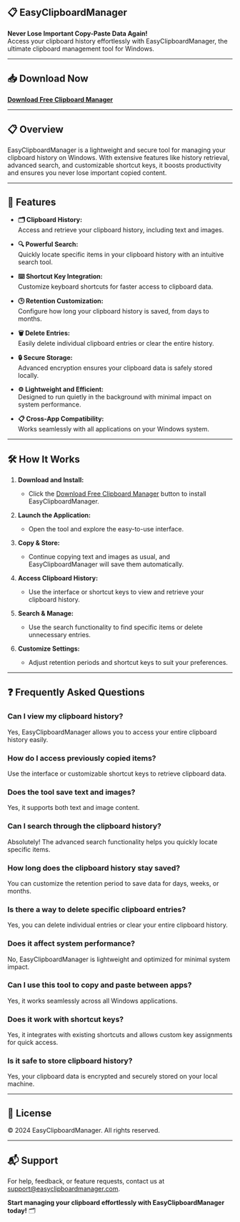 ## 📋 EasyClipboardManager  
**Never Lose Important Copy-Paste Data Again!**  
Access your clipboard history effortlessly with EasyClipboardManager, the ultimate clipboard management tool for Windows.

---

## 📥 **Download Now**  
[**Download Free Clipboard Manager**](https://easyclipboardmanager.com/)

---

## 📋 **Overview**  
EasyClipboardManager is a lightweight and secure tool for managing your clipboard history on Windows. With extensive features like history retrieval, advanced search, and customizable shortcut keys, it boosts productivity and ensures you never lose important copied content.

---

## 🔧 **Features**

- **🗂 Clipboard History:**  
  Access and retrieve your clipboard history, including text and images.  

- **🔍 Powerful Search:**  
  Quickly locate specific items in your clipboard history with an intuitive search tool.  

- **⌨️ Shortcut Key Integration:**  
  Customize keyboard shortcuts for faster access to clipboard data.  

- **🕒 Retention Customization:**  
  Configure how long your clipboard history is saved, from days to months.  

- **🗑 Delete Entries:**  
  Easily delete individual clipboard entries or clear the entire history.  

- **🔒 Secure Storage:**  
  Advanced encryption ensures your clipboard data is safely stored locally.  

- **⚙️ Lightweight and Efficient:**  
  Designed to run quietly in the background with minimal impact on system performance.  

- **📋 Cross-App Compatibility:**  
  Works seamlessly with all applications on your Windows system.  

---

## 🛠️ **How It Works**

1. **Download and Install:**  
   - Click the [Download Free Clipboard Manager](https://easyclipboardmanager.com/) button to install EasyClipboardManager.  

2. **Launch the Application:**  
   - Open the tool and explore the easy-to-use interface.  

3. **Copy & Store:**  
   - Continue copying text and images as usual, and EasyClipboardManager will save them automatically.  

4. **Access Clipboard History:**  
   - Use the interface or shortcut keys to view and retrieve your clipboard history.  

5. **Search & Manage:**  
   - Use the search functionality to find specific items or delete unnecessary entries.  

6. **Customize Settings:**  
   - Adjust retention periods and shortcut keys to suit your preferences.  

---

## ❓ **Frequently Asked Questions**

### **Can I view my clipboard history?**  
Yes, EasyClipboardManager allows you to access your entire clipboard history easily.  

### **How do I access previously copied items?**  
Use the interface or customizable shortcut keys to retrieve clipboard data.  

### **Does the tool save text and images?**  
Yes, it supports both text and image content.  

### **Can I search through the clipboard history?**  
Absolutely! The advanced search functionality helps you quickly locate specific items.  

### **How long does the clipboard history stay saved?**  
You can customize the retention period to save data for days, weeks, or months.  

### **Is there a way to delete specific clipboard entries?**  
Yes, you can delete individual entries or clear your entire clipboard history.  

### **Does it affect system performance?**  
No, EasyClipboardManager is lightweight and optimized for minimal system impact.  

### **Can I use this tool to copy and paste between apps?**  
Yes, it works seamlessly across all Windows applications.  

### **Does it work with shortcut keys?**  
Yes, it integrates with existing shortcuts and allows custom key assignments for quick access.  

### **Is it safe to store clipboard history?**  
Yes, your clipboard data is encrypted and securely stored on your local machine.  

---

## 📜 **License**  
© 2024 EasyClipboardManager. All rights reserved.  

---

## 📬 **Support**  
For help, feedback, or feature requests, contact us at support@easyclipboardmanager.com.  

**Start managing your clipboard effortlessly with EasyClipboardManager today!** 🗂️
